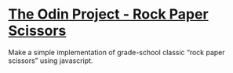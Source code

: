 # [The Odin Project - Rock Paper Scissors](https://www.theodinproject.com/paths/foundations/courses/foundations/lessons/rock-paper-scissors)
Make a simple implementation of grade-school classic “rock paper scissors” using javascript.
